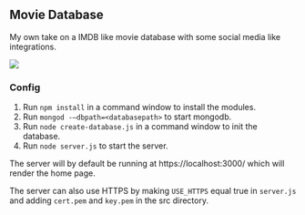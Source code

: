 ## Movie Database

My own take on a IMDB like movie database with some social media like integrations.

![](https://i.imgur.com/wZQkwnn.png)

### Config

1.	Run `npm install` in a command window to install the modules.
2.	Run `mongod -–dbpath=<databasepath>` to start mongodb.
3.	Run `node create-database.js` in a command window to init the database.
4.	Run `node server.js` to start the server.

The server will by default be running at https://localhost:3000/ which will render the home page.

The server can also use HTTPS by making `USE_HTTPS` equal true in `server.js` and adding `cert.pem` and `key.pem` in the src directory.

